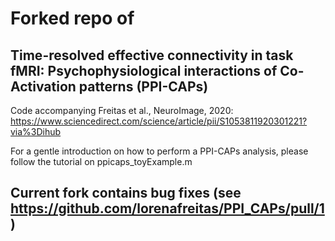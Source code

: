 # Forked repo of

## Time-resolved effective connectivity in task fMRI: Psychophysiological interactions of Co-Activation patterns (PPI-CAPs)

 Code accompanying Freitas et al., NeuroImage, 2020: https://www.sciencedirect.com/science/article/pii/S1053811920301221?via%3Dihub 

For a gentle introduction on how to perform a PPI-CAPs analysis, please follow the tutorial on ppicaps_toyExample.m

## Current fork contains bug fixes (see https://github.com/lorenafreitas/PPI_CAPs/pull/1)
